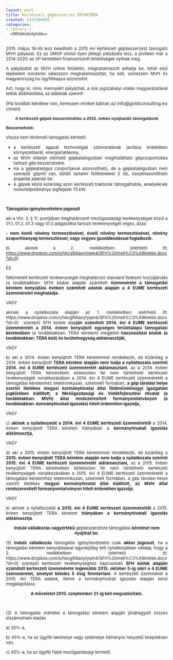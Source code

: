 ```yaml
---
layout: post
title: Kertészeti gépbeszerzés ÉRTHETŐEN
created: 1431504605
categories:
- !binary |-
  cMOhbHnDoXphdA==
---
```

<p style="text-align: justify;"><span style="font-size: small;">2015. május 18-tól lesz beadható a 2015 évi kertészeti gépbeszerzést támogató MVH pályázat. Ez az ÚMVP utolsó ilyen jellegű pályázata lesz, a jövőben már a 2014-2020-as VP keretében finanszírozott lehetőségek nyílnak meg.</span></p><p style="text-align: justify;"><span style="font-size: small;">A pályázatot az MVH online felületén, meghatalmazott adhatja be, tehát első lépésként mindenki válasszon meghatalmazottat, ha kell, szerezzen MVH és magyarorszag.hu ügyfélkapus azonosítót.</span></p><p style="text-align: justify;"><span style="font-size: small;">Azt, hogy ki, mire, mennyiért pályázhat, a sok jogszabályi utalás magyarázatával tettük átláthatóbbá, az alábbiak szerint!</span></p><p>(Ha további kérdése van, keressen minket bátran az info@goldconsulting.eu címen)<span style="font-size: small;"><!--break--><!--[if gte mso 9]><xml>
 <o:OfficeDocumentSettings>
  <o:AllowPNG></o>
 </o:OfficeDocumentSettings>
</xml><![endif]--></span></p><p class="MsoNormal" style="text-align: center;"><span style="font-size: small;"><strong><span style="font-family: 'Arial','sans-serif';">A kertészeti gépek beszerzéséhez a 2015. évben nyújtandó támogatások</span></strong></span></p><p class="MsoNormal" style="text-align: justify;"><span style="font-size: small;"><strong><span style="font-family: 'Arial','sans-serif';">Beszerezhető:</span></strong></span></p><p class="MsoNormal" style="text-align: justify;"><span style="font-size: small;">Vissza nem térítendő támogatás kérhető:</span></p><ul><li style="text-align: justify;"><span style="font-size: small;"> a kertészeti ágazat technológiai színvonalának javítása érdekében környezetbarát, energiahatékony,</span></li><li style="text-align: justify;"><span style="font-size: small;">az MVH oldalán elérhető gépkatalógusban meghtalálható gépcsoportokba tartozó gép beszerzésére.<br></span></li><li style="text-align: justify;"><span style="font-size: small;">Ha a gépkatalógus csoportjaival azonosítható, de a gépkatalógusban nem szereplő gépről van, kötött tartalmi feltételekkel 2 db, összehasonlítható árajánlat adandó be</span></li><li style="text-align: justify;"><span style="font-size: small;">A gépek közül kizárólag azon kertészeti traktorok támogathatók, amelyeknek motorteljesítménye legfeljebb 75 kW.</span></li></ul><p class="MsoNormal" style="text-align: justify;"><span style="font-size: small;">&nbsp;</span></p><p class="MsoNormal" style="text-align: justify;"><span style="font-size: small;"><strong><span>Támogatás igénybevételére jogosult</span></strong></span></p><p class="MsoNormal" style="text-align: justify;"><span style="font-size: small;">aki a Vhr. 3. § 11. pontjában meghatározott mezőgazdasági tevékenységek közül a 01.1, 01.2, 01.3 vagy 01.5 alágazatba tartozó tevékenységet végez, azaz:</span></p><p class="MsoNormal" style="text-align: justify;"><span style="font-size: small;"><strong style="mso-bidi-font-weight: normal;"><span>- nem évelő növény termesztésével, évelő növény termesztésével, növény szaporítóanyag termesztéssel, vagy vegyes gazdálkodással foglalkozik.</span></strong><span></span></span></p><p class="MsoNormal" style="text-align: justify;"><span style="font-size: small;">b) akinek a 2. mellékletben (elérhető itt: <a href="https://www.dropbox.com/s/hkcg9i6axytyqm4/SFH%20mell%C3%A9kletek.docx?dl=0">https://www.dropbox.com/s/hkcg9i6axytyqm4/SFH%20mell%C3%A9kletek.docx?dl=0</a>)</span></p><p class="MsoNormal" style="text-align: justify;"><span style="font-size: small;">ÉS<br></span></p><p class="MsoNormal" style="text-align: justify;"><span style="font-size: small;">feltüntetett kertészeti tevékenységet meghatározó standard fedezeti hozzájárulás (a továbbiakban: SFH) kódok alapján számított <strong style="mso-bidi-font-weight: normal;">üzemmérete a támogatási kérelem benyújtási évében számított adatok alapján a 4 EUME kertészeti üzemméretet meghaladja.</strong></span></p><p class="MsoNormal" style="text-align: justify;"><span style="font-size: small;">VAGY<br></span></p><p class="MsoNormal" style="text-align: justify;"><span style="font-size: small;">akinek a nyilatkozata alapján az 1. mellékletben (elérhető itt: https://www.dropbox.com/s/hkcg9i6axytyqm4/SFH%20mell%C3%A9kletek.docx?dl=0) &nbsp;szereplő SFH kódok alap<strong style="mso-bidi-font-weight: normal;">ján számított 2014. évi 4 EUME kertészeti üzemméretét a 2014. évben benyújtott egységes területalapú támogatási kérelmében </strong>(a továbbiakban: TERA kérelem) megjelölt <strong style="mso-bidi-font-weight: normal;">hasznosítási kódok (a továbbiakban: TERA kód) és területnagyság alátámasztják,</strong></span></p><p class="MsoNormal" style="text-align: justify;"><span style="font-size: small;">VAGY<strong style="mso-bidi-font-weight: normal;"><br></strong></span></p><p class="MsoNormal" style="text-align: justify;"><span style="font-size: small;">b) aki a 2014. évben benyújtott TERA kérelemmel rendelkezik, de kizárólag a 2014. évben benyújtott <strong style="mso-bidi-font-weight: normal;">TERA kérelem alapján nem tudja a nyilatkozata szerinti 2014. évi 4 EUME kertészeti üzemméretét alátámasztani</strong>, az a 2014. évben benyújtott TERA kérelmében kötelezően fel nem tüntethető kertészeti tevékenységek vonatkozásában a 2014. évi 4 EUME kertészeti üzemméretét a támogatási kérelemhez elektronikusan, szkennelt formában, <strong style="mso-bidi-font-weight: normal;">a gép tárolási helye szerint illetékes megyei kormányhivatal által földművelésügyi igazgatási jogkörében kiállított, a Mezőgazdasági és Vidékfejlesztési Hivatal (a továbbiakban: MVH) által rendszeresített formanyomtatványon (a továbbiakban: kormányhivatali igazolás) hitelt érdemlően igazolja,</strong></span></p><p class="MsoNormal" style="text-align: justify;"><span style="font-size: small;">VAGY<strong style="mso-bidi-font-weight: normal;"><br></strong></span></p><p class="MsoNormal" style="text-align: justify;"><span style="font-size: small;">c) <strong style="mso-bidi-font-weight: normal;">akinek a nyilatkozatát a 2014. évi 4 EUME kertészeti üzemméretről</strong> a 2014. évben benyújtott TERA kérelem hiányában a <strong style="mso-bidi-font-weight: normal;">kormányhivatali igazolás alátámasztja,</strong></span></p><p class="MsoNormal" style="text-align: justify;"><span style="font-size: small;">VAGY<strong style="mso-bidi-font-weight: normal;"><br></strong></span></p><p class="MsoNormal" style="text-align: justify;"><span style="font-size: small;">d) aki a 2015. évben benyújtott TERA kérelemmel rendelkezik, de kizárólag a <strong style="mso-bidi-font-weight: normal;">2015. évben benyújtott TERA kérelem alapján nem tudja a nyilatkozata szerinti 2015. évi 4 EUME kertészeti üzemméretét alátámasztani,</strong> az a 2015. évben benyújtott TERA kérelmében kötelezően fel nem tüntethető kertészeti tevékenységek vonatkozásában a 2015. évi 4 EUME kertészeti üzemméretét a támogatási kérelemhez elektronikusan, szkennelt formában, a gép tárolási helye szerint illetékes <strong style="mso-bidi-font-weight: normal;">megyei kormányhivatal által kiállított, az MVH által rendszeresített formanyomtatványon hitelt érdemlően igazolja</strong>,</span></p><p class="MsoNormal" style="text-align: justify;"><span style="font-size: small;">VAGY<span><br></span></span></p><p class="MsoNormal" style="text-align: justify;"><span style="font-size: small;">e) akinek a nyilatkozatát <strong style="mso-bidi-font-weight: normal;">a 2015. évi 4 EUME kertészeti üzemméretről</strong> a 2015. évben benyújtott TERA kérelem <strong style="mso-bidi-font-weight: normal;">hiányában a kormányhivatali igazolás alátámasztja</strong>.</span></p><p class="MsoNormal" style="text-align: center;"><span style="font-size: small;"><strong style="mso-bidi-font-weight: normal;">Induló vállalkozás</strong> <strong style="mso-bidi-font-weight: normal;">nagyértékű</strong> gépbeszerzésre támogatási <strong style="mso-bidi-font-weight: normal;">kérelmet nem nyújthat be.</strong></span></p><p class="MsoNormal" style="text-align: justify;"><span style="font-size: small;">(5) <strong style="mso-bidi-font-weight: normal;">Induló vállalkozás</strong> támogatás igénybevételére csak <strong style="mso-bidi-font-weight: normal;">akkor jogosult</strong>, ha a támogatási kérelem benyújtásával egyidejűleg tett nyilatkozatban vállalja, hogy a 2. mellékletben (elérhető itt: https://www.dropbox.com/s/hkcg9i6axytyqm4/SFH%20mell%C3%A9kletek.docx?dl=0) szereplő kertészeti tevékenységhez kapcsolódó <strong>SFH kódok alapján számított kertészeti üzemmérete legkésőbb 2015. október 5-ig eléri a 4 EUME üzemméretet, amelyet köteles 5 évig fenntartani.</strong> A kertészeti üzemméret a 2015. évi TERA adatok, illetve a kormányhivatali igazolás alapján kerül megállapításra.</span></p><p class="MsoNormal" style="text-align: center;"><span style="font-size: small;"><strong><span>A műveletet 2015. szeptember 21-ig kell megvalósítani.</span></strong></span></p><p class="MsoNormal" style="text-align: justify;"><span style="font-size: small;">&nbsp;</span></p><p class="MsoNormal" style="text-align: justify;"><span style="font-size: small;">(2) A támogatás mértéke a támogatási kérelem alapján jóváhagyott összes elszámolható kiadás</span></p><p class="MsoNormal" style="text-align: justify;"><span style="font-size: small;">a) 35%-a,</span></p><p class="MsoNormal" style="text-align: justify;"><span style="font-size: small;">b) 45%-a, ha az ügyfél lakóhelye vagy székhelye hátrányos helyzetű településen van,</span></p><p class="MsoNormal" style="text-align: justify;"><span style="font-size: small;">c) 45%-a, ha az ügyfél fiatal mezőgazdasági termelő.</span></p>
